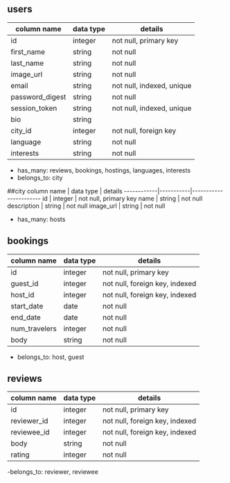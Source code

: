 ## users
column name     | data type | details
----------------|-----------|-----------------------
id              | integer   | not null, primary key
first_name      | string    | not null
last_name       | string    | not null
image_url       | string    | not null
email           | string    | not null, indexed, unique
password_digest | string    | not null
session_token   | string    | not null, indexed, unique
bio             | string    |
city_id         | integer   | not null, foreign key
language        | string    | not null
interests       | string    | not null

  - has_many: reviews, bookings, hostings, languages, interests
  - belongs_to: city


##city
column name | data type | details
------------|-----------|-----------------------
id          | integer   | not null, primary key
name        | string    | not null
description | string    | not null
image_url   | string    | not null

  - has_many: hosts


## bookings
column name | data type | details
------------|-----------|-----------------------
id          | integer   | not null, primary key
guest_id    | integer   | not null, foreign key, indexed
host_id     | integer   | not null, foreign key, indexed
start_date  | date      | not null
end_date    | date      | not null
num_travelers| integer  | not null
body        | string    | not null

  - belongs_to: host, guest

## reviews
column name | data type | details
------------|-----------|-----------------------
id          | integer   | not null, primary key
reviewer_id | integer   | not null, foreign key, indexed
reviewee_id | integer   | not null, foreign key, indexed
body        | string    | not null
rating      | integer   | not null

  -belongs_to: reviewer, reviewee
